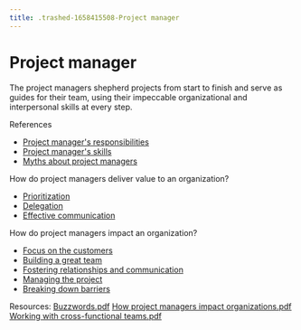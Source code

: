 ```yaml
---
title: .trashed-1658415508-Project manager
---
```

# Project manager

The project managers shepherd projects from start to finish and serve as guides for their team, using their impeccable organizational and interpersonal skills at every step.

References
- [Project manager's responsibilities](danielesalvatore/project-management/foundations-of-project-management/actors/project-manager/project-managers-responsibilities.md)
- [Project manager's  skills](danielesalvatore/project-management/foundations-of-project-management/actors/project-manager/project-managers-skills.md)
- [Myths about project managers](danielesalvatore/project-management/foundations-of-project-management/actors/project-manager/myths-about-project-managers.md)

How do project managers deliver value to an organization?
- [Prioritization](danielesalvatore/project-management/foundations-of-project-management/actors/project-manager/prioritization.md)
- [Delegation](danielesalvatore/project-management/foundations-of-project-management/actors/project-manager/delegation.md)
- [Effective communication](danielesalvatore/project-management/project-execution/effective-communication/effective-communication.md)

How do project managers impact an organization?
- [Focus on the customers](danielesalvatore/project-management/foundations-of-project-management/actors/project-manager/focus-on-the-customers.md)
- [Building a great team](danielesalvatore/project-management/foundations-of-project-management/actors/project-manager/building-a-great-team.md)
- [Fostering relationships and communication](danielesalvatore/project-management/foundations-of-project-management/actors/project-manager/fostering-relationships-and-communication.md)
- [Managing the project](danielesalvatore/project-management/foundations-of-project-management/actors/project-manager/managing-the-project.md)
- [Breaking down barriers](danielesalvatore/project-management/foundations-of-project-management/actors/project-manager/breaking-down-barriers.md)

Resources:
[Buzzwords.pdf](None)
[How project managers impact organizations.pdf](None)
[Working with cross-functional teams.pdf](None)